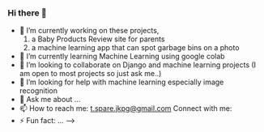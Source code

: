 ### Hi there 👋

- 🔭 I’m currently working on these projects,
    1. a Baby Products Review site for parents
    2. a machine learning app that can spot garbage bins on a photo 
- 🌱 I’m currently learning Machine Learning using google colab 
- 👯 I’m looking to collaborate on Django and machine learning projects
  (I am open to most projects so just ask me..)
- 🤔 I’m looking for help with machine learning especially image recognition 
- 💬 Ask me about ...
- 📫 How to reach me: t.spare.jkpg@gmail.com
  Connect with me:  
- ⚡ Fun fact: ...
-->
